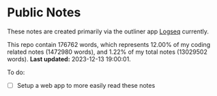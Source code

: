# Public Notes

These notes are created primarily via the outliner app [Logseq](https://github.com/logseq/logseq) currently.

This repo contain 176762 words, which represents 12.00% of my coding related notes (1472980 words), and 1.22% of my total notes (13029502 words). **Last updated:** 2023-12-13 19:00:01. 

To do:

- [ ] Setup a web app to more easily read these notes
